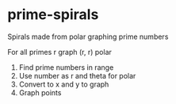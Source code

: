 # prime-spirals
Spirals made from polar graphing prime numbers

For all primes r graph (r, r) polar
1. Find prime numbers in range
2. Use number as r and theta for polar
3. Convert to x and y to graph
4. Graph points
